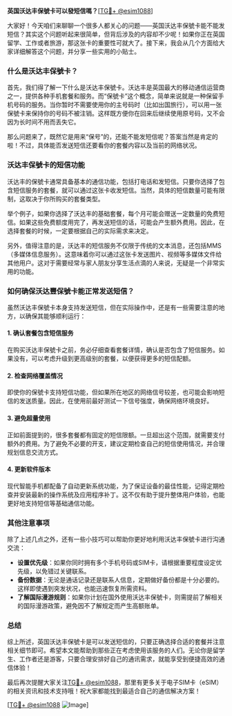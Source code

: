 **英国沃达丰保號卡可以發短信嗎？**[[TG💪+ @esim1088](https://t.me/s/esim1088)]

大家好！今天咱们来聊聊一个很多人都关心的问题——英国沃达丰保號卡能不能发短信？其实这个问题听起来很简单，但背后涉及的内容却不少呢！如果你正在英国留学、工作或者旅游，那这张卡的重要性可就大了。接下来，我会从几个方面给大家详细解答这个问题，并分享一些实用的小贴士。

### 什么是沃达丰保號卡？

首先，我们得了解一下什么是沃达丰保號卡。沃达丰是英国最大的移动通信运营商之一，提供各种手机套餐和服务。而“保號卡”这个概念，简单来说就是一种保留手机号码的服务。当你暂时不需要使用你的主号码时（比如出国旅行），可以用一张保號卡来保持你的号码不被注销。这样既方便你在回来后继续使用原号码，又不会因为长时间不用而丢失它。

那么问题来了，既然它是用来“保号”的，还能不能发短信呢？答案当然是肯定的啦！不过，具体能否发送短信还要看你的套餐内容以及当前的网络状况。

### 沃达丰保號卡的短信功能

沃达丰的保號卡通常具备基本的通信功能，包括打电话和发短信。只要你选择了包含短信服务的套餐，就可以通过这张卡收发短信。当然，具体的短信数量可能有限制，这取决于你所购买的套餐类型。

举个例子，如果你选择了沃达丰的基础套餐，每个月可能会赠送一定数量的免费短信。如果这些免费额度用完了，再发送短信的话，可能会产生额外费用。因此，在选择套餐的时候，一定要根据自己的实际需求来决定。

另外，值得注意的是，沃达丰的短信服务不仅限于传统的文本消息，还包括MMS（多媒体信息服务）。这意味着你可以通过这张卡发送图片、视频等多媒体文件给其他用户。这对于需要经常与家人朋友分享生活点滴的人来说，无疑是一个非常实用的功能。

### 如何确保沃达豐保號卡能正常发送短信？

虽然沃达丰保號卡本身支持发送短信，但在实际操作中，还是有一些需要注意的地方，以确保其能够顺利运行：

#### 1. 确认套餐包含短信服务
在购买沃达丰保號卡之前，务必仔细查看套餐详情，确认是否包含了短信服务。如果没有，可以考虑升级到更高级别的套餐，以便获得更多的短信配额。

#### 2. 检查网络覆盖情况
即使你的保號卡支持短信功能，但如果所在地区的网络信号较差，也可能会影响短信的发送质量。因此，在使用前最好测试一下信号强度，确保网络环境良好。

#### 3. 避免超量使用
正如前面提到的，很多套餐都有固定的短信限额。一旦超出这个范围，就需要支付额外的费用。为了避免不必要的开支，建议定期检查自己的短信使用情况，并合理规划信息交流方式。

#### 4. 更新软件版本
现代智能手机都配备了自动更新系统功能，为了保证设备的最佳性能，记得定期检查并安装最新的操作系统及应用程序补丁。这不仅有助于提升整体用户体验，也能更好地支持短信等基础通信功能。

### 其他注意事项

除了上述几点之外，还有一些小技巧可以帮助你更好地利用沃达丰保號卡进行沟通交流：

- **设置优先级**：如果你同时拥有多个手机号码或SIM卡，请根据重要程度设定优先级，以免错过关键联系。
- **备份数据**：无论是通话记录还是联系人信息，定期做好备份都是十分必要的。这样即使遇到突发状况，也能迅速恢复所需资料。
- **了解国际漫游规则**：如果你计划在国外使用沃达丰保號卡，则需提前了解相关的国际漫游政策，避免因不了解规定而产生高额账单。

### 总结

综上所述，英国沃达丰保號卡是可以发送短信的，只要正确选择合适的套餐并注意相关细节即可。希望本文能帮助到那些正在考虑使用该服务的人们。无论你是留学生、工作者还是游客，只要合理安排好自己的通讯需求，就能享受到便捷高效的通信体验！

最后再次提醒大家关注[TG💪+ @esim1088](https://t.me/s/esim1088)，那里有更多关于电子SIM卡（eSIM）的相关资讯和技术支持哦！祝大家都能找到最适合自己的通信解决方案！

[[TG💪+ @esim1088](https://t.me/s/esim1088) ![Image](https://i.postimg.cc/4NQfJmqS/Snipaste-2025-05-13-00-14-12.png)]